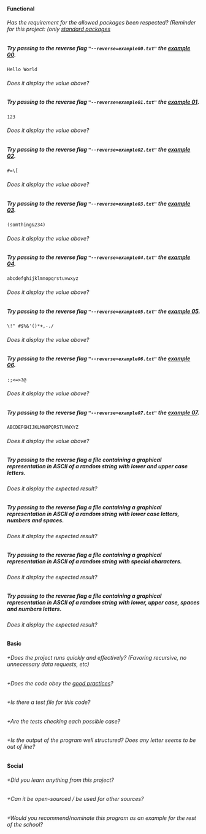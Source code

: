 #### Functional

###### Has the requirement for the allowed packages been respected? (Reminder for this project: (only [standard packages](https://golang.org/pkg/)

##### Try passing to the reverse flag `"--reverse=example00.txt"` the [example 00](https://public.01-edu.org/subjects/ascii-art/ascii-art-reverse-example).
`Hello World`
###### Does it display the value above?

##### Try passing to the reverse flag `"--reverse=example01.txt"` the [example 01](https://public.01-edu.org/subjects/ascii-art/ascii-art-reverse-example).
`123`
###### Does it display the value above?

##### Try passing to the reverse flag `"--reverse=example02.txt"` the [example 02](https://public.01-edu.org/subjects/ascii-art/ascii-art-reverse-example).
`#=\[`
###### Does it display the value above?

##### Try passing to the reverse flag `"--reverse=example03.txt"` the [example 03](https://public.01-edu.org/subjects/ascii-art/ascii-art-reverse-example).
`(somthing&234)`
###### Does it display the value above?

##### Try passing to the reverse flag `"--reverse=example04.txt"` the [example 04](https://public.01-edu.org/subjects/ascii-art/ascii-art-reverse-example).
`abcdefghijklmnopqrstuvwxyz`
###### Does it display the value above?

##### Try passing to the reverse flag `"--reverse=example05.txt"` the [example 05](https://public.01-edu.org/subjects/ascii-art/ascii-art-reverse-example).
`\!" #$%&'()*+,-./`
###### Does it display the value above?

##### Try passing to the reverse flag `"--reverse=example06.txt"` the [example 06](https://public.01-edu.org/subjects/ascii-art/ascii-art-reverse-example).
`:;<=>?@`
###### Does it display the value above?

##### Try passing to the reverse flag `"--reverse=example07.txt"` the [example 07](https://public.01-edu.org/subjects/ascii-art/ascii-art-reverse-example).
`ABCDEFGHIJKLMNOPQRSTUVWXYZ`
###### Does it display the value above?

##### Try passing to the reverse flag a file containing a graphical representation in ASCII of a random string with lower and upper case letters.
###### Does it display the expected result?

##### Try passing to the reverse flag a file containing a graphical representation in ASCII of a random string with lower case letters, numbers and spaces.
###### Does it display the expected result?

##### Try passing to the reverse flag a file containing a graphical representation in ASCII of a random string with special characters.
###### Does it display the expected result?

##### Try passing to the reverse flag a file containing a graphical representation in ASCII of a random string with lower, upper case, spaces and numbers letters.
###### Does it display the expected result?

#### Basic

###### +Does the project runs quickly and effectively? (Favoring recursive, no unnecessary data requests, etc)

###### +Does the code obey the [good practices](https://public.01-edu.org/subjects/good-practices.en)?

###### +Is there a test file for this code?

###### +Are the tests checking each possible case?

###### +Is the output of the program well structured? Does any letter seems to be out of line?

#### Social

###### +Did you learn anything from this project?

###### +Can it be open-sourced / be used for other sources?

###### +Would you recommend/nominate this program as an example for the rest of the school?
